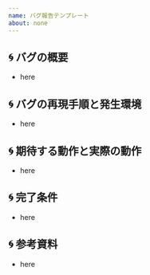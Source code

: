 ```yaml
---
name: バグ報告テンプレート
about: none
---
```

## :cyclone: バグの概要

- here

## :cyclone: バグの再現手順と発生環境

- here

## :cyclone: 期待する動作と実際の動作

- here

## :cyclone: 完了条件

- here

## :cyclone: 参考資料

- here
